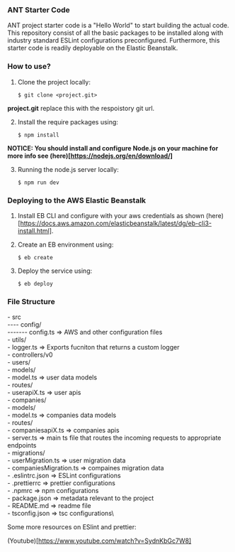 ### ANT Starter Code

ANT project starter code is a "Hello World" to start building the actual code. This repository consist of all the basic packages to be installed along with industry standard ESLint configurations preconfigured. Furthermore, this starter code is readily deployable on the Elastic Beanstalk.

### How to use?

1. Clone the project locally:

   `$ git clone <project.git>`

**project.git** replace this with the respoistory git url.

2. Install the require packages using:

   `$ npm install`

**NOTICE: You should install and configure Node.js on your machine for more info see (here)[https://nodejs.org/en/download/]**

3. Running the node.js server locally:

   `$ npm run dev`

### Deploying to the AWS Elastic Beanstalk

1. Install EB CLI and configure with your aws credentials as shown (here)[https://docs.aws.amazon.com/elasticbeanstalk/latest/dg/eb-cli3-install.html].

2. Create an EB environment using:

   `$ eb create`

3. Deploy the service using:

   `$ eb deploy`

### File Structure

\- src\
\---- config/\
\------- config.ts => AWS and other configuration files\
\- utils/\
 \- logger.ts => Exports fucniton that returns a custom logger\
\- controllers/v0\
 \- users/\
 \- models/\
 \- model.ts => user data models\
 \- routes/\
 \- userapiX.ts => user apis\
 \- companies/\
 \- models/\
 \- model.ts => companies data models\
 \- routes/\
 \- companiesapiX.ts => companies apis\
 \- server.ts => main ts file that routes the incoming requests to appropriate endpoints\
 \- migrations/\
 \- userMigration.ts => user migration data\
 \- companiesMigration.ts => compaines migration data\
\- .eslintrc.json => ESLint configurations\
\- .prettierrc => prettier configurations\
\- .npmrc => npm configurations\
\- package.json => metadata relevant to the project\
\- README.md => readme file\
\- tsconfig.json => tsc configurations\

Some more resources on ESlint and prettier:

(Youtube)[https://www.youtube.com/watch?v=SydnKbGc7W8]

